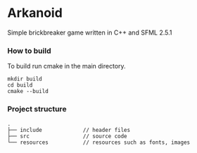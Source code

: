 # Arkanoid
Simple brickbreaker game written in C++ and SFML 2.5.1

### How to build
To build run cmake in the main directory.
```
mkdir build
cd build
cmake --build
```

### Project structure

```
.
├── include             // header files
├── src                 // source code
└── resources           // resources such as fonts, images
```
